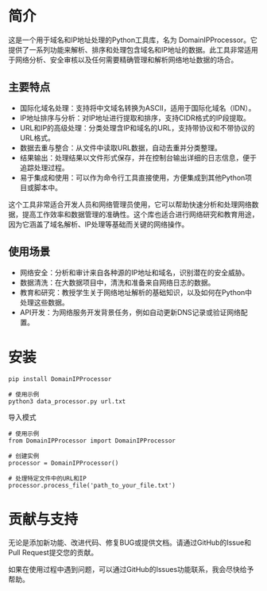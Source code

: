 # 简介

这是一个用于域名和IP地址处理的Python工具库，名为 DomainIPProcessor。它提供了一系列功能来解析、排序和处理包含域名和IP地址的数据。此工具非常适用于网络分析、安全审核以及任何需要精确管理和解析网络地址数据的场合。

## 主要特点

- 国际化域名处理：支持将中文域名转换为ASCII，适用于国际化域名（IDN）。
- IP地址排序与分析：对IP地址进行提取和排序，支持CIDR格式的IP段提取。
- URL和IP的高级处理：分类处理含IP和域名的URL，支持带协议和不带协议的URL格式。
- 数据去重与整合：从文件中读取URL数据，自动去重并分类整理。
- 结果输出：处理结果以文件形式保存，并在控制台输出详细的日志信息，便于追踪处理过程。
- 易于集成和使用：可以作为命令行工具直接使用，方便集成到其他Python项目或脚本中。

这个工具非常适合开发人员和网络管理员使用，它可以帮助快速分析和处理网络数据，提高工作效率和数据管理的准确性。这个库也适合进行网络研究和教育用途，因为它涵盖了域名解析、IP处理等基础而关键的网络操作。

## 使用场景

- 网络安全：分析和审计来自各种源的IP地址和域名，识别潜在的安全威胁。
- 数据清洗：在大数据项目中，清洗和准备来自网络日志的数据。
- 教育和研究：教授学生关于网络地址解析的基础知识，以及如何在Python中处理这些数据。
- API开发：为网络服务开发背景任务，例如自动更新DNS记录或验证网络配置。

# 安装

```
pip install DomainIPProcessor

# 使用示例
python3 data_processor.py url.txt
```
导入模式
```
# 使用示例
from DomainIPProcessor import DomainIPProcessor

# 创建实例
processor = DomainIPProcessor()

# 处理特定文件中的URL和IP
processor.process_file('path_to_your_file.txt')
```

# 贡献与支持

无论是添加新功能、改进代码、修复BUG或提供文档。请通过GitHub的Issue和Pull Request提交您的贡献。

如果在使用过程中遇到问题，可以通过GitHub的Issues功能联系，我会尽快给予帮助。
